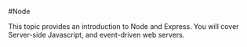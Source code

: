 #Node

This topic provides an introduction to Node and Express. You will cover Server-side Javascript, and event-driven web servers.